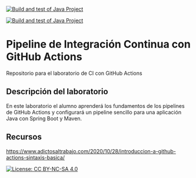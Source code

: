 [![Build and test of Java Project](https://github.com/ETSISI-EMS/ems2024-lab-1-3-ci-github-actions-tomasrosalesrivera/actions/workflows/main.yml/badge.svg)](https://github.com/ETSISI-EMS/ems2024-lab-1-3-ci-github-actions-tomasrosalesrivera/actions/workflows/main.yml)

[![Build and test of Java Project](https://github.com/ETSISI-EMS/ems2024-lab-1-3-ci-github-actions-tomasrosalesrivera/actions/workflows/main.yml/badge.svg)](https://github.com/ETSISI-EMS/ems2024-lab-1-3-ci-github-actions-tomasrosalesrivera/actions/workflows/main.yml)

# Pipeline de Integración Continua con GitHub Actions

Repositorio para el laboratorio de CI con GitHub Actions

## Descripción del laboratorio

En este laboratorio el alumno aprenderá los fundamentos de los pipelines de GitHub Actions y configurará un pipeline
sencillo para una aplicación Java con Spring Boot y Maven. 

## Recursos
https://www.adictosaltrabajo.com/2020/10/28/introduccion-a-github-actions-sintaxis-basica/

[![License: CC BY-NC-SA 4.0](https://img.shields.io/badge/License-CC_BY--NC--SA_4.0-lightgrey.svg)](https://creativecommons.org/licenses/by-nc-sa/4.0/)
